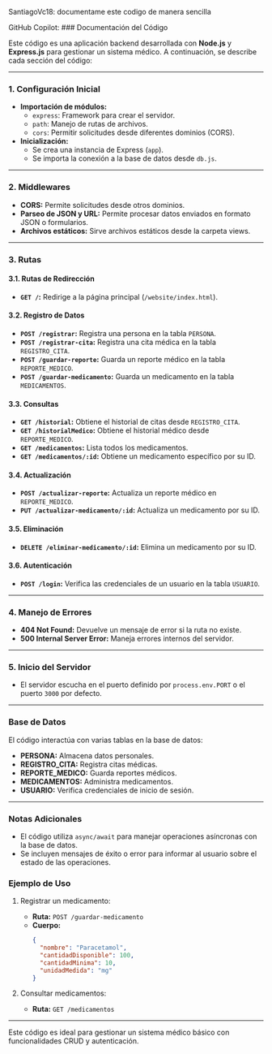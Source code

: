 SantiagoVc18: documentame este codigo de manera sencilla

GitHub Copilot: ### Documentación del Código

Este código es una aplicación backend desarrollada con **Node.js** y **Express.js** para gestionar un sistema médico. A continuación, se describe cada sección del código:

---

### **1. Configuración Inicial**
- **Importación de módulos:**
  - `express`: Framework para crear el servidor.
  - `path`: Manejo de rutas de archivos.
  - `cors`: Permitir solicitudes desde diferentes dominios (CORS).
- **Inicialización:**
  - Se crea una instancia de Express (`app`).
  - Se importa la conexión a la base de datos desde `db.js`.

---

### **2. Middlewares**
- **CORS:** Permite solicitudes desde otros dominios.
- **Parseo de JSON y URL:** Permite procesar datos enviados en formato JSON o formularios.
- **Archivos estáticos:** Sirve archivos estáticos desde la carpeta views.

---

### **3. Rutas**
#### **3.1. Rutas de Redirección**
- **`GET /`:** Redirige a la página principal (`/website/index.html`).

#### **3.2. Registro de Datos**
- **`POST /registrar`:** Registra una persona en la tabla `PERSONA`.
- **`POST /registrar-cita`:** Registra una cita médica en la tabla `REGISTRO_CITA`.
- **`POST /guardar-reporte`:** Guarda un reporte médico en la tabla `REPORTE_MEDICO`.
- **`POST /guardar-medicamento`:** Guarda un medicamento en la tabla `MEDICAMENTOS`.

#### **3.3. Consultas**
- **`GET /historial`:** Obtiene el historial de citas desde `REGISTRO_CITA`.
- **`GET /historialMedico`:** Obtiene el historial médico desde `REPORTE_MEDICO`.
- **`GET /medicamentos`:** Lista todos los medicamentos.
- **`GET /medicamentos/:id`:** Obtiene un medicamento específico por su ID.

#### **3.4. Actualización**
- **`POST /actualizar-reporte`:** Actualiza un reporte médico en `REPORTE_MEDICO`.
- **`PUT /actualizar-medicamento/:id`:** Actualiza un medicamento por su ID.

#### **3.5. Eliminación**
- **`DELETE /eliminar-medicamento/:id`:** Elimina un medicamento por su ID.

#### **3.6. Autenticación**
- **`POST /login`:** Verifica las credenciales de un usuario en la tabla `USUARIO`.

---

### **4. Manejo de Errores**
- **404 Not Found:** Devuelve un mensaje de error si la ruta no existe.
- **500 Internal Server Error:** Maneja errores internos del servidor.

---

### **5. Inicio del Servidor**
- El servidor escucha en el puerto definido por `process.env.PORT` o el puerto `3000` por defecto.

---

### **Base de Datos**
El código interactúa con varias tablas en la base de datos:
- **PERSONA:** Almacena datos personales.
- **REGISTRO_CITA:** Registra citas médicas.
- **REPORTE_MEDICO:** Guarda reportes médicos.
- **MEDICAMENTOS:** Administra medicamentos.
- **USUARIO:** Verifica credenciales de inicio de sesión.

---

### **Notas Adicionales**
- El código utiliza `async/await` para manejar operaciones asíncronas con la base de datos.
- Se incluyen mensajes de éxito o error para informar al usuario sobre el estado de las operaciones.

### **Ejemplo de Uso**
1. Registrar un medicamento:
   - **Ruta:** `POST /guardar-medicamento`
   - **Cuerpo:** 
     ```json
     {
       "nombre": "Paracetamol",
       "cantidadDisponible": 100,
       "cantidadMinima": 10,
       "unidadMedida": "mg"
     }
     ```

2. Consultar medicamentos:
   - **Ruta:** `GET /medicamentos`

---

Este código es ideal para gestionar un sistema médico básico con funcionalidades CRUD y autenticación.